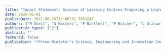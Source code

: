 ```yaml
---
title: "Impact Statement: Science of Learning Centres-Preparing a Learning Society for the Future"
date: 2010-01-01
publishDate: 2021-08-20T12:06:01.786324Z
authors: ["M Sheil", "G Masters", "P Bartlett", "P Butcher", "L Graham", "A Harradine", " ..."]
publication_types: ["2"]
abstract: ""
featured: false
publication: "*Prime Minister's Science, Engineering and Innovation Council (PMSEIC)*"
---
```


